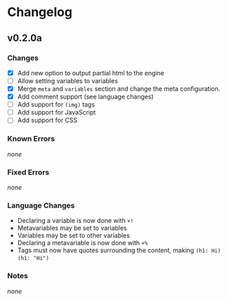 # Changelog
## v0.2.0a
### Changes
- [x] Add new option to output partial html to the engine
- [ ] Allow setting variables to variables
- [x] Merge `meta` and `variables` section and change the meta configuration.
- [x] Add comment support (see language changes)
- [ ] Add support for `(img)` tags
- [ ] Add support for JavaScript
- [ ] Add support for CSS
### Known Errors
*none*
### Fixed Errors
*none*
### Language Changes
- Declaring a variable is now done with `+!`
- Metavariables may be set to variables
- Variables may be set to other variables
- Declaring a metavariable is now done with `+%`
- Tags must now have quotes surrounding the content, making `(h1: Hi)` `(h1: "Hi")`
### Notes
*none*

